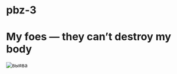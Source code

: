 # pbz-3
# My foes — they can’t destroy my body
![выява](https://github.com/Vasilich563/pbz/assets/92030020/717d65d3-a0d4-4c8c-bf54-59888c03cbb8)
